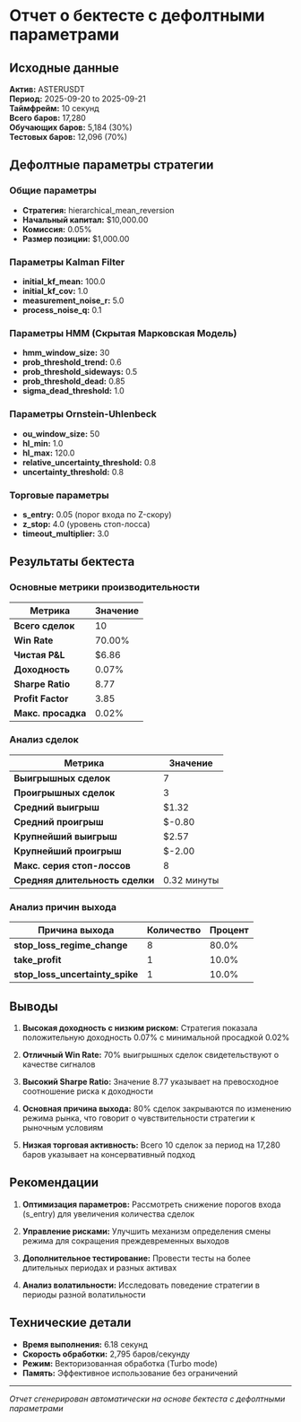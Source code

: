 # Отчет о бектесте с дефолтными параметрами

## Исходные данные

**Актив:** ASTERUSDT  
**Период:** 2025-09-20 to 2025-09-21  
**Таймфрейм:** 10 секунд  
**Всего баров:** 17,280  
**Обучающих баров:** 5,184 (30%)  
**Тестовых баров:** 12,096 (70%)

## Дефолтные параметры стратегии

### Общие параметры
- **Стратегия:** hierarchical_mean_reversion
- **Начальный капитал:** $10,000.00
- **Комиссия:** 0.05%
- **Размер позиции:** $1,000.00

### Параметры Kalman Filter
- **initial_kf_mean:** 100.0
- **initial_kf_cov:** 1.0
- **measurement_noise_r:** 5.0
- **process_noise_q:** 0.1

### Параметры HMM (Скрытая Марковская Модель)
- **hmm_window_size:** 30
- **prob_threshold_trend:** 0.6
- **prob_threshold_sideways:** 0.5
- **prob_threshold_dead:** 0.85
- **sigma_dead_threshold:** 1.0

### Параметры Ornstein-Uhlenbeck
- **ou_window_size:** 50
- **hl_min:** 1.0
- **hl_max:** 120.0
- **relative_uncertainty_threshold:** 0.8
- **uncertainty_threshold:** 0.8

### Торговые параметры
- **s_entry:** 0.05 (порог входа по Z-скору)
- **z_stop:** 4.0 (уровень стоп-лосса)
- **timeout_multiplier:** 3.0

## Результаты бектеста

### Основные метрики производительности
| Метрика | Значение |
|---------|----------|
| **Всего сделок** | 10 |
| **Win Rate** | 70.00% |
| **Чистая P&L** | $6.86 |
| **Доходность** | 0.07% |
| **Sharpe Ratio** | 8.77 |
| **Profit Factor** | 3.85 |
| **Макс. просадка** | 0.02% |

### Анализ сделок
| Метрика | Значение |
|---------|----------|
| **Выигрышных сделок** | 7 |
| **Проигрышных сделок** | 3 |
| **Средний выигрыш** | $1.32 |
| **Средний проигрыш** | $-0.80 |
| **Крупнейший выигрыш** | $2.57 |
| **Крупнейший проигрыш** | $-2.00 |
| **Макс. серия стоп-лоссов** | 8 |
| **Средняя длительность сделки** | 0.32 минуты |

### Анализ причин выхода
| Причина выхода | Количество | Процент |
|----------------|------------|---------|
| **stop_loss_regime_change** | 8 | 80.0% |
| **take_profit** | 1 | 10.0% |
| **stop_loss_uncertainty_spike** | 1 | 10.0% |

## Выводы

1. **Высокая доходность с низким риском:** Стратегия показала положительную доходность 0.07% с минимальной просадкой 0.02%

2. **Отличный Win Rate:** 70% выигрышных сделок свидетельствуют о качестве сигналов

3. **Высокий Sharpe Ratio:** Значение 8.77 указывает на превосходное соотношение риска к доходности

4. **Основная причина выхода:** 80% сделок закрываются по изменению режима рынка, что говорит о чувствительности стратегии к рыночным условиям

5. **Низкая торговая активность:** Всего 10 сделок за период на 17,280 баров указывает на консервативный подход

## Рекомендации

1. **Оптимизация параметров:** Рассмотреть снижение порогов входа (s_entry) для увеличения количества сделок

2. **Управление рисками:** Улучшить механизм определения смены режима для сокращения преждевременных выходов

3. **Дополнительное тестирование:** Провести тесты на более длительных периодах и разных активах

4. **Анализ волатильности:** Исследовать поведение стратегии в периоды разной волатильности

## Технические детали

- **Время выполнения:** 6.18 секунд
- **Скорость обработки:** 2,795 баров/секунду
- **Режим:** Векторизованная обработка (Turbo mode)
- **Память:** Эффективное использование без ограничений

---
*Отчет сгенерирован автоматически на основе бектеста с дефолтными параметрами*
